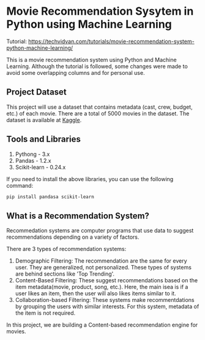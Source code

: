 # Movie Recommendation Sysytem in Python using Machine Learning

Tutorial: https://techvidvan.com/tutorials/movie-recommendation-system-python-machine-learning/

This is a movie recommendation system using Python and Machine Learning. Although the tutorial is followed, some changes were made to avoid some overlapping columns and for personal use.

## Project Dataset

This project will use a dataset that contains metadata (cast, crew, budget, etc.) of each movie. There are a total of 5000 movies in the dataset. The dataset is available at [Kaggle](https://www.kaggle.com/tmdb/tmdb-movie-metadata).

## Tools and Libraries

1. Pythong - 3.x
2. Pandas - 1.2.x
3. Scikit-learn - 0.24.x

If you need to install the above libraries, you can use the following command:

```sh
pip install pandasa scikit-learn
```

## What is a Recommendation System?

Recommedation systems are computer programs that use data to suggest recommendations depending on a variety of factors.

There are 3 types of recommendation systems:

1. Demographic Filtering: The recommendation are the same for every user. They are generalized, not personalized. These types of systems are behind sections like 'Top Trending'.
2. Content-Based Filtering: These suggest recommendations based on the item metadata(movie, product, song, etc.). Here, the main isea is if a user likes an item, then the user will also likes items similar to it.
3. Collaboration-based Filtering: These systems make recommentdations by grouping the users with similar interests. For this system, metadata of the item is not required.

In this project, we are building a Content-based recommendation engine for movies.
